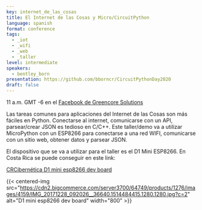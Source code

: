 ```yaml
---
key: internet_de_las_cosas
title: El Internet de las Cosas y Micro/CircuitPython
language: spanish
format: conference
tags:
  - _iot
  - _wifi
  - _web
  - _taller
level: intermediate
speakers:
  - bentley_born
presentation: https://github.com/bborncr/CircuitPythonDay2020
draft: false
---
```

11 a.m. GMT -6 en el [Facebook de Greencore Solutions](https://www.facebook.com/GreencoreSolutions/live)

Las tareas comunes para aplicaciones del Internet de las Cosas son más fáciles en Python. Conectarse al internet, comunicarse con un API, parsear/crear JSON es tedioso en C/C++. Este taller/demo va a utilizar MicroPython con un ESP8266 para conectarse a una red WIFI, comunicarse con un sitio web, obtener datos y parsear JSON.

El dispositivo que se va a utilizar para el taller es el D1 Mini ESP8266. En Costa Rica se puede conseguir en este link:

[CRCibernética D1 mini esp8266 dev board](https://www.crcibernetica.com/d1-mini-esp8266-development-board/)

{{< centered-img src="https://cdn2.bigcommerce.com/server3700/64749/products/1276/images/4159/IMG_20171228_092026__36640.1514484415.1280.1280.jpg?c=2" alt="D1 mini esp8266 dev board" width="800" >}}
